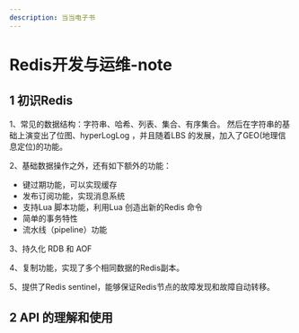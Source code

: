 ```yaml
---
description: 当当电子书
---
```


# Redis开发与运维-note

## 1 初识Redis

1、常见的数据结构：字符串、哈希、列表、集合、有序集合。 然后在字符串的基础上演变出了位图、hyperLogLog ，并且随着LBS 的发展，加入了GEO\(地理信息定位\)的功能。

2、基础数据操作之外，还有如下额外的功能：

* 键过期功能，可以实现缓存
* 发布订阅功能，实现消息系统
* 支持Lua 脚本功能，利用Lua 创造出新的Redis 命令
* 简单的事务特性
* 流水线（pipeline）功能

3、持久化 RDB 和 AOF

4、复制功能，实现了多个相同数据的Redis副本。

5、提供了Redis sentinel，能够保证Redis节点的故障发现和故障自动转移。



## 2  API 的理解和使用



